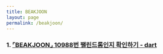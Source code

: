 ```yaml
---
title: BEAKJOON
layout: page
permalink: /beakjoon/
---
```


### 1. [⌜BEAKJOON⌟ 10988번 팰린드롬인지 확인하기 - dart](https://201960003.github.io/study_blog/beakjoon/2023/07/17/post18.html)

